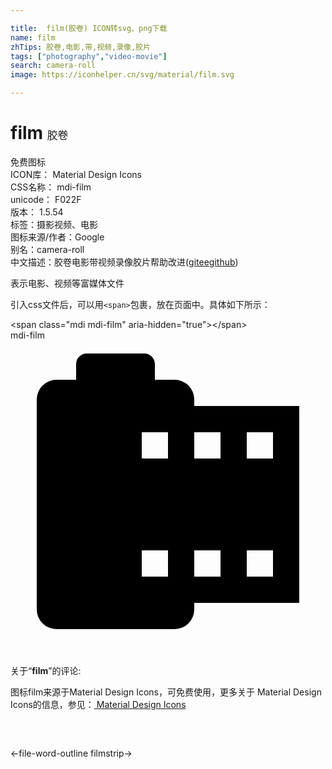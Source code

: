 ```yaml
---

title:  film(胶卷) ICON转svg、png下载
name: film
zhTips: 胶卷,电影,带,视频,录像,胶片
tags: ["photography","video-movie"]
search: camera-roll
image: https://iconhelper.cn/svg/material/film.svg

---
```


# film  <small style="font-size: 60%;font-weight: 100">胶卷</small>


<div class="detail-page">
<p>
<span><span class="badge-success badge">免费图标</span> </span>
<br/>
<span>
ICON库：
<span class="badge-secondary badge">Material Design Icons</span> 
</span>
<br/>
<span>
CSS名称：
<span class="badge-secondary badge">mdi-film</span> 
</span>
<br/>
<span>
unicode：
<span class="badge-secondary badge">F022F</span> 
<copy-btn content='F022F' btn-title=""></copy-btn>
<copy-btn :content='String.fromCodePoint(parseInt("F022F", 16))' btn-title="复制U"></copy-btn>
</span>
<br/>
<span>
版本：
<span class="badge-secondary badge">1.5.54</span> 
</span><br/><span>标签：<span class="badge-light badge"><router-link to="/tags/photography.html">摄影</router-link></span><span class="badge-light badge"><router-link to="/tags/video-movie.html">视频、电影</router-link></span></span>
<br/>
<span>图标来源/作者：<span class="badge-light badge">Google</span></span> 
<br/>
<span>别名：<span class="badge-light badge">camera-roll</span></span><br/><span class="zh-detail">中文描述：<span class="badge-primary badge">胶卷</span><span class="badge-primary badge">电影</span><span class="badge-primary badge">带</span><span class="badge-primary badge">视频</span><span class="badge-primary badge">录像</span><span class="badge-primary badge">胶片</span><span class="help-link"><span>帮助改进</span>(<a href="https://gitee.com/liuwave/icon-helper/edit/master/json/material/film.json" target="_blank" rel="noopener noreferrer">gitee</a><a href="https://github.com/liuwave/icon-helper/edit/master/json/material/film.json" target="_blank" rel="noopener noreferrer">github</a></span>)</span><br/>
</p>
</div><div class="description description alert alert-light">表示电影、视频等富媒体文件</div>
<div class="alert alert-dark">
  <i class="mdi mdi-film mdi-48px"></i>
  <i class="mdi mdi-film mdi-36px"></i>
  <i class="mdi mdi-film mdi-24px"></i>
  <i class="mdi mdi-film mdi-18px"></i>
</div>
<div>
  <p>引入css文件后，可以用<code>&lt;span&gt;</code>包裹，放在页面中。具体如下所示：    
  </p>
  <div class="alert alert-primary" style="font-size: 14px">
    &lt;span class="mdi mdi-film" aria-hidden="true"&gt;&lt;/span&gt;
    <copy-btn content='<span class="mdi mdi-film" aria-hidden="true"></span>'></copy-btn>
  </div>
  <div class="alert alert-secondary">
    <i class="mdi mdi-film"
    style="font-size: 24px"
    aria-hidden="true"></i> mdi-film
    <copy-btn content="mdi-film" btn-title="复制图标名称"></copy-btn>
  </div>
</div>
<div id="svg" class="svg-wrap">
<svg xmlns="http://www.w3.org/2000/svg" viewBox="0 0 24 24"><path d="M3.5,3H5V1.8C5,1.36 5.36,1 5.8,1H10.2C10.64,1 11,1.36 11,1.8V3H12.5A1.5,1.5 0 0,1 14,4.5V5H22V20H14V20.5A1.5,1.5 0 0,1 12.5,22H3.5A1.5,1.5 0 0,1 2,20.5V4.5A1.5,1.5 0 0,1 3.5,3M18,7V9H20V7H18M14,7V9H16V7H14M10,7V9H12V7H10M14,16V18H16V16H14M18,16V18H20V16H18M10,16V18H12V16H10Z" /></svg>
</div>
<detail full-name='mdi-film'></detail>
<div class="icon-detail__container">
<p>关于“<b>film</b>”的评论:</p>
</div>
<Vssue title="关于“film”的评论" />    
<div><p>图标film来源于Material Design Icons，可免费使用，更多关于 Material Design Icons的信息，参见：<a target="_blank" href="https://iconhelper.cn/material.html"> Material Design Icons</a>
</p></div>

<div style="padding:2rem 0 " class="page-nav"><p class="inner"><span class="prev">←<router-link to="/icon/file-word-outline.html">file-word-outline</router-link></span> <span class="next"><router-link to="/icon/filmstrip.html">filmstrip</router-link>→</span></p></div>

